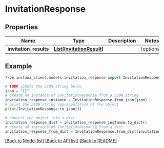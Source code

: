 # InvitationResponse


## Properties

Name | Type | Description | Notes
------------ | ------------- | ------------- | -------------
**invitation_results** | [**List[InvitationResult]**](InvitationResult.md) |  | [optional] 

## Example

```python
from instana_client.models.invitation_response import InvitationResponse

# TODO update the JSON string below
json = "{}"
# create an instance of InvitationResponse from a JSON string
invitation_response_instance = InvitationResponse.from_json(json)
# print the JSON string representation of the object
print(InvitationResponse.to_json())

# convert the object into a dict
invitation_response_dict = invitation_response_instance.to_dict()
# create an instance of InvitationResponse from a dict
invitation_response_from_dict = InvitationResponse.from_dict(invitation_response_dict)
```
[[Back to Model list]](../README.md#documentation-for-models) [[Back to API list]](../README.md#documentation-for-api-endpoints) [[Back to README]](../README.md)


